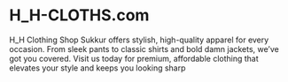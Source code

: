 # H_H-CLOTHS.com
H_H Clothing Shop Sukkur offers stylish, high-quality apparel for every occasion. From sleek pants to classic shirts and bold damn jackets, we’ve got you covered. Visit us today for premium, affordable clothing that elevates your style and keeps you looking sharp
